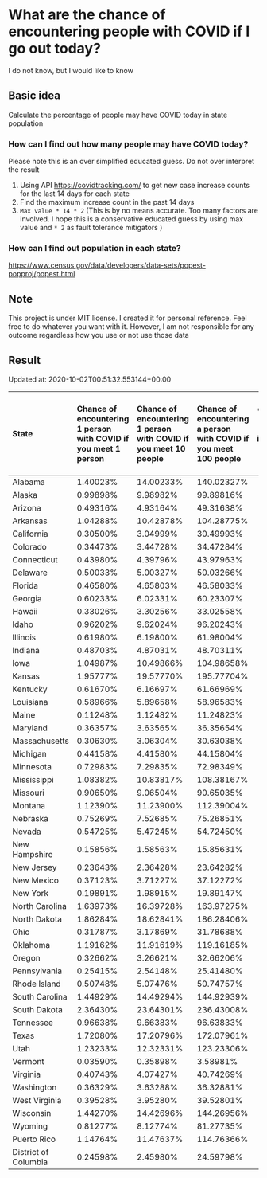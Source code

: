 # What are the chance of encountering people with COVID if I go out today?
I do not know, but I would like to know

## Basic idea
Calculate the percentage of people may have COVID today in state population

### How can I find out how many people may have COVID today?
Please note this is an over simplified educated guess. Do not over interpret the result 
1. Using API https://covidtracking.com/ to get new case increase counts for the last 14 days for each state
2. Find the maximum increase count in the past 14 days
3. `Max value * 14 * 2` (This is by no means accurate. Too many factors are involved. I hope this is a conservative educated guess by using max value and `* 2` as fault tolerance mitigators ) 

### How can I find out population in each state?
https://www.census.gov/data/developers/data-sets/popest-popproj/popest.html

## Note
This project is under MIT license. I created it for personal reference. Feel free to do whatever you want with it. However, I am not responsible for any outcome regardless how you use or not use those data 

## Result

 Updated at: 2020-10-02T00:51:32.553144+00:00

| State                | Chance of encountering 1 person with COVID if you meet 1 person   | Chance of encountering 1 person with COVID if you meet 10 people   | Chance of encountering a person with COVID if you meet 100 people   |   Max count of new case increase in the past 14 days |   Estimated people count with COVID |
|:---------------------|:------------------------------------------------------------------|:-------------------------------------------------------------------|:--------------------------------------------------------------------|-----------------------------------------------------:|------------------------------------:|
| Alabama              | 1.40023%                                                          | 14.00233%                                                          | 140.02327%                                                          |                                                 2452 |                               68656 |
| Alaska               | 0.99898%                                                          | 9.98982%                                                           | 99.89816%                                                           |                                                  261 |                                7308 |
| Arizona              | 0.49316%                                                          | 4.93164%                                                           | 49.31638%                                                           |                                                 1282 |                               35896 |
| Arkansas             | 1.04288%                                                          | 10.42878%                                                          | 104.28775%                                                          |                                                 1124 |                               31472 |
| California           | 0.30500%                                                          | 3.04999%                                                           | 30.49993%                                                           |                                                 4304 |                              120512 |
| Colorado             | 0.34473%                                                          | 3.44728%                                                           | 34.47284%                                                           |                                                  709 |                               19852 |
| Connecticut          | 0.43980%                                                          | 4.39796%                                                           | 43.97963%                                                           |                                                  560 |                               15680 |
| Delaware             | 0.50033%                                                          | 5.00327%                                                           | 50.03266%                                                           |                                                  174 |                                4872 |
| Florida              | 0.46580%                                                          | 4.65803%                                                           | 46.58033%                                                           |                                                 3573 |                              100044 |
| Georgia              | 0.60233%                                                          | 6.02331%                                                           | 60.23307%                                                           |                                                 2284 |                               63952 |
| Hawaii               | 0.33026%                                                          | 3.30256%                                                           | 33.02558%                                                           |                                                  167 |                                4676 |
| Idaho                | 0.96202%                                                          | 9.62024%                                                           | 96.20243%                                                           |                                                  614 |                               17192 |
| Illinois             | 0.61980%                                                          | 6.19800%                                                           | 61.98004%                                                           |                                                 2805 |                               78540 |
| Indiana              | 0.48703%                                                          | 4.87031%                                                           | 48.70311%                                                           |                                                 1171 |                               32788 |
| Iowa                 | 1.04987%                                                          | 10.49866%                                                          | 104.98658%                                                          |                                                 1183 |                               33124 |
| Kansas               | 1.95777%                                                          | 19.57770%                                                          | 195.77704%                                                          |                                                 2037 |                               57036 |
| Kentucky             | 0.61670%                                                          | 6.16697%                                                           | 61.66969%                                                           |                                                  984 |                               27552 |
| Louisiana            | 0.58966%                                                          | 5.89658%                                                           | 58.96583%                                                           |                                                  979 |                               27412 |
| Maine                | 0.11248%                                                          | 1.12482%                                                           | 11.24823%                                                           |                                                   54 |                                1512 |
| Maryland             | 0.36357%                                                          | 3.63565%                                                           | 36.35654%                                                           |                                                  785 |                               21980 |
| Massachusetts        | 0.30630%                                                          | 3.06304%                                                           | 30.63038%                                                           |                                                  754 |                               21112 |
| Michigan             | 0.44158%                                                          | 4.41580%                                                           | 44.15804%                                                           |                                                 1575 |                               44100 |
| Minnesota            | 0.72983%                                                          | 7.29835%                                                           | 72.98349%                                                           |                                                 1470 |                               41160 |
| Mississippi          | 1.08382%                                                          | 10.83817%                                                          | 108.38167%                                                          |                                                 1152 |                               32256 |
| Missouri             | 0.90650%                                                          | 9.06504%                                                           | 90.65035%                                                           |                                                 1987 |                               55636 |
| Montana              | 1.12390%                                                          | 11.23900%                                                          | 112.39004%                                                          |                                                  429 |                               12012 |
| Nebraska             | 0.75269%                                                          | 7.52685%                                                           | 75.26851%                                                           |                                                  520 |                               14560 |
| Nevada               | 0.54725%                                                          | 5.47245%                                                           | 54.72450%                                                           |                                                  602 |                               16856 |
| New Hampshire        | 0.15856%                                                          | 1.58563%                                                           | 15.85631%                                                           |                                                   77 |                                2156 |
| New Jersey           | 0.23643%                                                          | 2.36428%                                                           | 23.64282%                                                           |                                                  750 |                               21000 |
| New Mexico           | 0.37123%                                                          | 3.71227%                                                           | 37.12272%                                                           |                                                  278 |                                7784 |
| New York             | 0.19891%                                                          | 1.98915%                                                           | 19.89147%                                                           |                                                 1382 |                               38696 |
| North Carolina       | 1.63973%                                                          | 16.39728%                                                          | 163.97275%                                                          |                                                 6142 |                              171976 |
| North Dakota         | 1.86284%                                                          | 18.62841%                                                          | 186.28406%                                                          |                                                  507 |                               14196 |
| Ohio                 | 0.31787%                                                          | 3.17869%                                                           | 31.78688%                                                           |                                                 1327 |                               37156 |
| Oklahoma             | 1.19162%                                                          | 11.91619%                                                          | 119.16185%                                                          |                                                 1684 |                               47152 |
| Oregon               | 0.32662%                                                          | 3.26621%                                                           | 32.66206%                                                           |                                                  492 |                               13776 |
| Pennsylvania         | 0.25415%                                                          | 2.54148%                                                           | 25.41480%                                                           |                                                 1162 |                               32536 |
| Rhode Island         | 0.50748%                                                          | 5.07476%                                                           | 50.74757%                                                           |                                                  192 |                                5376 |
| South Carolina       | 1.44929%                                                          | 14.49294%                                                          | 144.92939%                                                          |                                                 2665 |                               74620 |
| South Dakota         | 2.36430%                                                          | 23.64301%                                                          | 236.43008%                                                          |                                                  747 |                               20916 |
| Tennessee            | 0.96638%                                                          | 9.66383%                                                           | 96.63833%                                                           |                                                 2357 |                               65996 |
| Texas                | 1.72080%                                                          | 17.20796%                                                          | 172.07961%                                                          |                                                17820 |                              498960 |
| Utah                 | 1.23233%                                                          | 12.32331%                                                          | 123.23306%                                                          |                                                 1411 |                               39508 |
| Vermont              | 0.03590%                                                          | 0.35898%                                                           | 3.58981%                                                            |                                                    8 |                                 224 |
| Virginia             | 0.40743%                                                          | 4.07427%                                                           | 40.74269%                                                           |                                                 1242 |                               34776 |
| Washington           | 0.36329%                                                          | 3.63288%                                                           | 36.32881%                                                           |                                                  988 |                               27664 |
| West Virginia        | 0.39528%                                                          | 3.95280%                                                           | 39.52801%                                                           |                                                  253 |                                7084 |
| Wisconsin            | 1.44270%                                                          | 14.42696%                                                          | 144.26956%                                                          |                                                 3000 |                               84000 |
| Wyoming              | 0.81277%                                                          | 8.12774%                                                           | 81.27735%                                                           |                                                  168 |                                4704 |
| Puerto Rico          | 1.14764%                                                          | 11.47637%                                                          | 114.76366%                                                          |                                                 1309 |                               36652 |
| District of Columbia | 0.24598%                                                          | 2.45980%                                                           | 24.59798%                                                           |                                                   62 |                                1736 |